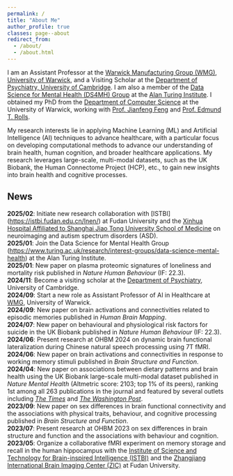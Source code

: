 ```yaml
---
permalink: /
title: "About Me"
author_profile: true
classes: page--about
redirect_from: 
  - /about/
  - /about.html
---
```


I am an Assistant Professor at the [Warwick Manufacturing Group (WMG)](https://warwick.ac.uk/fac/sci/wmg/), [University of Warwick](https://warwick.ac.uk/), and a Visiting Scholar at the [Department of Psychiatry, University of Cambridge](https://www.psychiatry.cam.ac.uk/). I am also a member of the [Data Science for Mental Health (DS4MH) Group](https://www.turing.ac.uk/research/interest-groups/data-science-mental-health) at the [Alan Turing Institute](https://www.turing.ac.uk/). I obtained my PhD from the [Department of Computer Science](https://warwick.ac.uk/fac/sci/dcs/) at the University of Warwick, working with [Prof. Jianfeng Feng](https://www.dcs.warwick.ac.uk/~feng/) and [Prof. Edmund T. Rolls](https://www.oxcns.org/profile.html).

My research interests lie in applying Machine Learning (ML) and Artificial Intelligence (AI) techniques to advance healthcare, with a particular focus on developing computational methods to advance our understanding of brain health, human cognition, and broader healthcare applications. My research leverages large-scale, multi-modal datasets, such as the UK Biobank, the Human Connectome Project (HCP), etc., to gain new insights into brain health and cognitive processes.

## News
**2025/02**: Initiate new research collaboration with [ISTBI] (https://istbi.fudan.edu.cn/lnen/) at Fudan University and the [Xinhua Hospital Affiliated to Shanghai Jiao Tong University School of Medicine](https://www.xinhuamed.com.cn/eng/) on neuroimaging and autism spectrum disorders (ASD).  
**2025/01**: Join the Data Science for Mental Health Group (https://www.turing.ac.uk/research/interest-groups/data-science-mental-health) at the Alan Turing Institute.  
**2025/01**: New paper on plasma proteomic signatures of loneliness and mortality risk published in *Nature Human Behaviour* (IF: 22.3).  
**2024/11**: Become a visiting scholar at the [Department of Psychiatry](https://www.psychiatry.cam.ac.uk/), University of Cambridge.  
**2024/09**: Start a new role as Assistant Professor of AI in Healthcare at [WMG]((https://warwick.ac.uk/fac/sci/wmg/)), University of Warwick.  
**2024/09**: New paper on brain activations and connectivities related to episodic memories published in *Human Brain Mapping*.  
**2024/07**: New paper on behavioural and physiological risk factors for suicide in the UK Biobank published in *Nature Human Behaviour* (IF: 22.3).  
**2024/06**: Present research at OHBM 2024 on dynamic brain functional lateralization during Chinese natural speech processing using 7T fMRI.  
**2024/06**: New paper on brain activations and connectivities in response to working memory stimuli published in *Brain Structure and Function*.  
**2024/04**: New paper on associations between dietary patterns and brain health using the UK Biobank large-scale multi-modal dataset published in *Nature Mental Health* (Altmetric score: 2103; top 1% of its peers), ranking 1st among all 263 publications in the journal and featured by several outlets including [*The Times*](https://www.thetimes.com/life-style/health-fitness/article/what-to-eat-to-boost-your-brain-its-all-about-balance-x8dqtks93) and [*The Washington Post*](https://www.washingtonpost.com/wellness/2024/05/15/balanced-diet-mental-health-brain/).  
**2023/09**: New paper on sex differences in brain functional connectivity and the associations with physical traits, behaviour, and cognitive processing published in *Brain Structure and Function*.  
**2023/07**: Present research at OHBM 2023 on sex differences in brain structure and function and the associations with behaviour and cognition.  
**2023/05**: Organize a collaborative fMRI experiment on memory storage and recall in the human hippocampus with the [Institute of Science and Technology for Brain-inspired Intelligence (ISTBI)](https://istbi.fudan.edu.cn/lnen/) and the [Zhangjiang International Brain Imaging Center (ZIC)](https://istbi.fudan.edu.cn/lnen/Research/Platforms/Centre_for_Biomedical_Imaging_ZIC_.htm) at Fudan University.  
